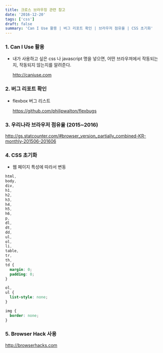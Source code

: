 ```yaml
---
title: 크로스 브라우징 관련 참고
date: '2016-12-20'
tags: ['css']
draft: false
summary: 'Can I Use 활용 | 버그 리포트 확인 | 브라우저 점유율 | CSS 초기화'
---
```


### 1. Can I Use 활용

- 내가 사용하고 싶은 css 나 javascript 명을 넣으면, 어떤 브라우져에서 작동되는지, 작동되지 않는지를 알려준다.

  http://caniuse.com

### 2. 버그 리포트 확인

- flexbox 버그 리스트

  https://github.com/philipwalton/flexbugs

### 3. 우리나라 브라우저 점유율 (2015~2016)

http://gs.statcounter.com/#browser_version_partially_combined-KR-monthly-201506-201606

### 4. CSS 초기화

- 웹 페이지 특성에 따라서 변동

```css
html,
body,
div,
h1,
h2,
h3,
h4,
h5,
h6,
p,
dl,
dt,
dd,
ul,
ol,
li,
table,
tr,
th,
td {
  margin: 0;
  padding: 0;
}

ol,
ul {
  list-style: none;
}

img {
  border: none;
}
```

### 5. Browser Hack 사용

http://browserhacks.com
